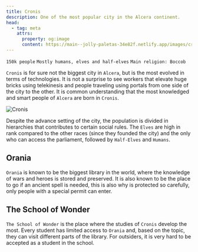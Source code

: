 ```yaml
---
title: Cronis
description: One of the most popular city in the Alcera continent.
head:
  - tag: meta
    attrs:
      property: og:image
      content: https://main--jolly-paletas-34e82f.netlify.app/images/cronis.jpg
---
```


`150k people` `Mostly humans, elves and half-elves` `Main religion: Boccob`

`Cronis` is for sure not the biggest city in `Alcera`, but is the most evolved in terms of technologies. It is not a surprise to see workers that elevate huge bricks using telekinesis and people traveling using portals from one side of the city to the other. It is common understanding that the most knowledged and smart people of `Alcera` are born in `Cronis`.

![Cronis](/images/cronis.jpg)

Despite the advance setting of the city, the population is divided in hierarchies that contributes to certain social rules. The `Elves` are high in rank compared to the other races (since they founded the city) and the only who can access the parliament, followed by `Half-Elves` and `Humans`.

## Orania

`Orania` is known to be the biggest library in the world, where the knowledge of wars and heroes is stored and preserved. It is also known to be the place to go if an ancient spell is needed, this is also why is protected so carefully, only people with a special permit can enter.

## The School of Wonder

`The School of Wonder` is the place where the studies of `Cronis` develop the most. Every student has limited access to `Orania` and, based on the topic, they can visit different parts of the library. For outsiders, it is very hard to be accepted as a student in the school.

